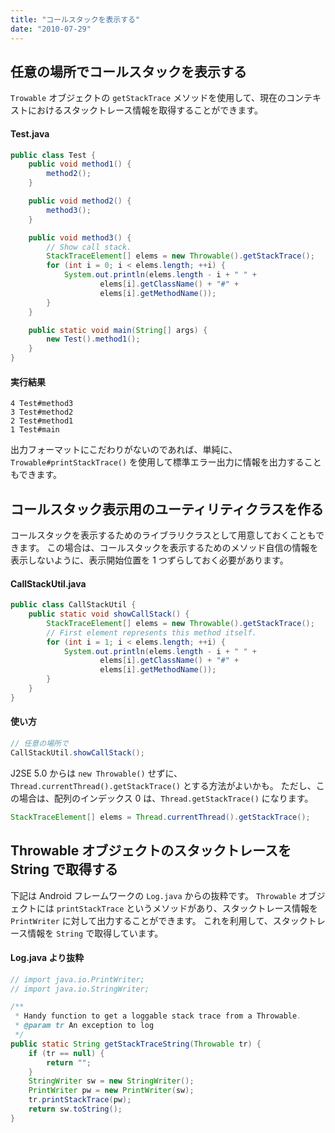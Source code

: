 ```yaml
---
title: "コールスタックを表示する"
date: "2010-07-29"
---
```


任意の場所でコールスタックを表示する
----

`Trowable` オブジェクトの `getStackTrace` メソッドを使用して、現在のコンテキストにおけるスタックトレース情報を取得することができます。

#### Test.java

```java
public class Test {
    public void method1() {
        method2();
    }

    public void method2() {
        method3();
    }

    public void method3() {
        // Show call stack.
        StackTraceElement[] elems = new Throwable().getStackTrace();
        for (int i = 0; i < elems.length; ++i) {
            System.out.println(elems.length - i + " " +
                    elems[i].getClassName() + "#" +
                    elems[i].getMethodName());
        }
    }

    public static void main(String[] args) {
        new Test().method1();
    }
}
```

#### 実行結果

```
4 Test#method3
3 Test#method2
2 Test#method1
1 Test#main
```

出力フォーマットにこだわりがないのであれば、単純に、`Trowable#printStackTrace()` を使用して標準エラー出力に情報を出力することもできます。


コールスタック表示用のユーティリティクラスを作る
----

コールスタックを表示するためのライブラリクラスとして用意しておくこともできます。
この場合は、コールスタックを表示するためのメソッド自信の情報を表示しないように、表示開始位置を 1 つずらしておく必要があります。

#### CallStackUtil.java

```java
public class CallStackUtil {
    public static void showCallStack() {
        StackTraceElement[] elems = new Throwable().getStackTrace();
        // First element represents this method itself.
        for (int i = 1; i < elems.length; ++i) {
            System.out.println(elems.length - i + " " +
                    elems[i].getClassName() + "#" +
                    elems[i].getMethodName());
        }
    }
}
```

#### 使い方

```java
// 任意の場所で
CallStackUtil.showCallStack();
```

J2SE 5.0 からは `new Throwable()` せずに、`Thread.currentThread().getStackTrace()` とする方法がよいかも。
ただし、この場合は、配列のインデックス 0 は、`Thread.getStackTrace()` になります。

```java
StackTraceElement[] elems = Thread.currentThread().getStackTrace();
```

Throwable オブジェクトのスタックトレースを String で取得する
----

下記は Android フレームワークの `Log.java` からの抜粋です。
`Throwable` オブジェクトには `printStackTrace` というメソッドがあり、スタックトレース情報を `PrintWriter` に対して出力することができます。
これを利用して、スタックトレース情報を `String` で取得しています。

#### Log.java より抜粋

```java
// import java.io.PrintWriter;
// import java.io.StringWriter;

/**
 * Handy function to get a loggable stack trace from a Throwable.
 * @param tr An exception to log
 */
public static String getStackTraceString(Throwable tr) {
    if (tr == null) {
        return "";
    }
    StringWriter sw = new StringWriter();
    PrintWriter pw = new PrintWriter(sw);
    tr.printStackTrace(pw);
    return sw.toString();
}
```

